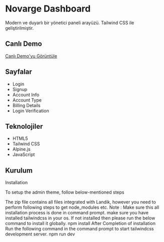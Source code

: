 # Novarge Dashboard

Modern ve duyarlı bir yönetici paneli arayüzü. Tailwind CSS ile geliştirilmiştir.

## Canlı Demo

[Canlı Demo'yu Görüntüle](https://emre-gf.github.io/novarge-dashboard/)

## Sayfalar

- Login
- Signup
- Account Info
- Account Type
- Billing Details
- Login Verification

## Teknolojiler

- HTML5
- Tailwind CSS
- Alpine.js
- JavaScript

## Kurulum

Installation

To setup the admin theme, follow below-mentioned steps

The zip file contains all files integrated with Landik, however you need to perform following steps to get node_modules etc.
Note : Make sure this all installation process is done in command prompt.
make sure you have installed tailwindcss in your os. If not installed then please run the below command to install it globally. npm install
After Completion of installation Run the following command in the command prompt to start tailwindcss development server. npm run dev
